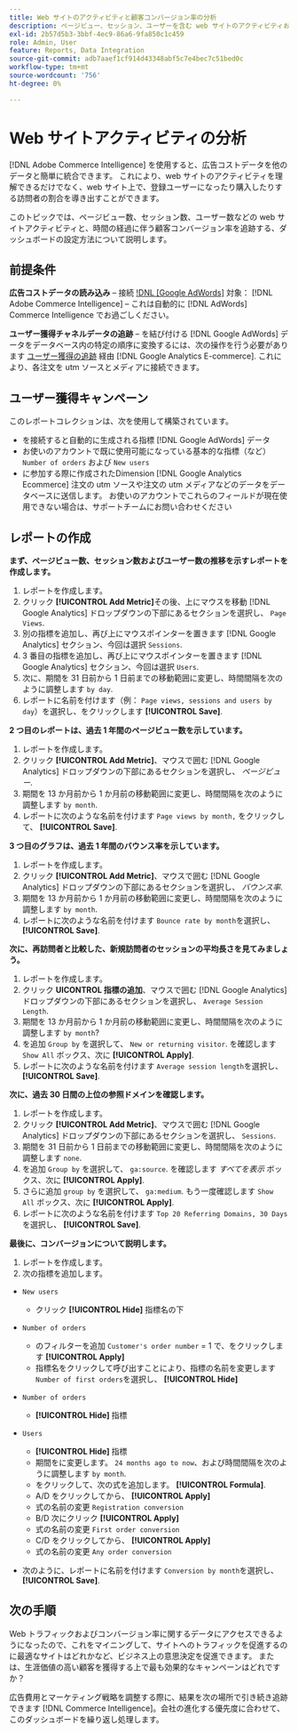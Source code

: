 ```yaml
---
title: Web サイトのアクティビティと顧客コンバージョン率の分析
description: ページビュー、セッション、ユーザーを含む web サイトのアクティビティおよび顧客コンバージョン率を経時的に追跡する、ダッシュボードの設定方法を説明します。
exl-id: 2b57d5b3-3bbf-4ec9-86a6-9fa850c1c459
role: Admin, User
feature: Reports, Data Integration
source-git-commit: adb7aaef1cf914d43348abf5c7e4bec7c51bed0c
workflow-type: tm+mt
source-wordcount: '756'
ht-degree: 0%

---
```


# Web サイトアクティビティの分析

[!DNL Adobe Commerce Intelligence] を使用すると、広告コストデータを他のデータと簡単に統合できます。 これにより、web サイトのアクティビティを理解できるだけでなく、web サイト上で、登録ユーザーになったり購入したりする訪問者の割合を導き出すことができます。

このトピックでは、ページビュー数、セッション数、ユーザー数などの web サイトアクティビティと、時間の経過に伴う顧客コンバージョン率を追跡する、ダッシュボードの設定方法について説明します。

## 前提条件

**広告コストデータの読み込み**  – 接続 [!DNL [Google AdWords]](../importing-data/integrations/google-adwords.md) 対象： [!DNL Adobe Commerce Intelligence]  – これは自動的に [!DNL AdWords] Commerce Intelligence でお過ごしください。

**ユーザー獲得チャネルデータの追跡**  – を結び付ける [!DNL Google AdWords] データをデータベース内の特定の順序に変換するには、次の操作を行う必要があります [ユーザー獲得の追跡](../analysis/google-track-user-acq.md) 経由 [!DNL Google Analytics E-commerce]. これにより、各注文を utm ソースとメディアに接続できます。

## ユーザー獲得キャンペーン

このレポートコレクションは、次を使用して構築されています。

* を接続すると自動的に生成される指標 [!DNL Google AdWords] データ
* お使いのアカウントで既に使用可能になっている基本的な指標（など） `Number of orders` および `New users`
* に参加する際に作成されたDimension [!DNL Google Analytics Ecommerce] 注文の utm ソースや注文の utm メディアなどのデータをデータベースに送信します。 お使いのアカウントでこれらのフィールドが現在使用できない場合は、サポートチームにお問い合わせください

## レポートの作成

**まず、ページビュー数、セッション数およびユーザー数の推移を示すレポートを作成します。**

1. レポートを作成します。
1. クリック **[!UICONTROL Add Metric]**&#x200B;その後、上にマウスを移動 [!DNL Google Analytics] ドロップダウンの下部にあるセクションを選択し、 `Page Views`.
1. 別の指標を追加し、再び上にマウスポインターを置きます [!DNL Google Analytics] セクション、今回は選択 `Sessions`.
1. 3 番目の指標を追加し、再び上にマウスポインターを置きます [!DNL Google Analytics] セクション、今回は選択 `Users`.
1. 次に、期間を 31 日前から 1 日前までの移動範囲に変更し、時間間隔を次のように調整します `by day`.
1. レポートに名前を付けます（例： `Page views, sessions and users by day`）を選択し、をクリックします **[!UICONTROL Save]**.

**2 つ目のレポートは、過去 1 年間のページビュー数を示しています。**

1. レポートを作成します。
1. クリック **[!UICONTROL Add Metric]**、マウスで囲む [!DNL Google Analytics] ドロップダウンの下部にあるセクションを選択し、 _ページビュー_.
1. 期間を 13 か月前から 1 か月前の移動範囲に変更し、時間間隔を次のように調整します `by month`.
1. レポートに次のような名前を付けます `Page views by month,` をクリックして、 **[!UICONTROL Save]**.

**3 つ目のグラフは、過去 1 年間のバウンス率を示しています。**

1. レポートを作成します。
1. クリック **[!UICONTROL Add Metric]**、マウスで囲む [!DNL Google Analytics] ドロップダウンの下部にあるセクションを選択し、 _バウンス率_.
1. 期間を 13 か月前から 1 か月前の移動範囲に変更し、時間間隔を次のように調整します `by month`.
1. レポートに次のような名前を付けます `Bounce rate by month`を選択し、 **[!UICONTROL Save]**.

**次に、再訪問者と比較した、新規訪問者のセッションの平均長さを見てみましょう。**

1. レポートを作成します。
1. クリック **UICONTROL 指標の追加**、マウスで囲む [!DNL Google Analytics] ドロップダウンの下部にあるセクションを選択し、 `Average Session Length`.
1. 期間を 13 か月前から 1 か月前の移動範囲に変更し、時間間隔を次のように調整します `by month`?
1. を追加 `Group by` を選択して、 `New or returning visitor`.  を確認します `Show All` ボックス、次に **[!UICONTROL Apply]**.
1. レポートに次のような名前を付けます `Average session length`を選択し、 **[!UICONTROL Save]**.

**次に、過去 30 日間の上位の参照ドメインを確認します。**

1. レポートを作成します。
1. クリック **[!UICONTROL Add Metric]**、マウスで囲む [!DNL Google Analytics] ドロップダウンの下部にあるセクションを選択し、 `Sessions`.
1. 期間を 31 日前から 1 日前までの移動範囲に変更し、時間間隔を次のように調整します `none`.
1. を追加 `Group by` を選択して、 `ga:source`.  を確認します _すべてを表示_ ボックス、次に **[!UICONTROL Apply]**.
1. さらに追加 `group by` を選択して、 `ga:medium`. もう一度確認します `Show All` ボックス、次に **[!UICONTROL Apply]**.
1. レポートに次のような名前を付けます `Top 20 Referring Domains, 30 Days`を選択し、 **[!UICONTROL Save]**.

**最後に、コンバージョンについて説明します。**

1. レポートを作成します。
1. 次の指標を追加します。

* `New users`
   * クリック **[!UICONTROL Hide]** 指標名の下

* `Number of orders`
   * のフィルターを追加 `Customer's order number` = 1 で、をクリックします **[!UICONTROL Apply]**
   * 指標名をクリックして呼び出すことにより、指標の名前を変更します `Number of first orders`を選択し、 **[!UICONTROL Hide]**

* `Number of orders`
   * **[!UICONTROL Hide]** 指標

* `Users`
   * **[!UICONTROL Hide]** 指標
   * 期間をに変更します。 `24 months ago to now`、および時間間隔を次のように調整します `by month`.
   * をクリックして、次の式を追加します。 **[!UICONTROL Formula]**.
   * A/D をクリックしてから、 **[!UICONTROL Apply]**
   * 式の名前の変更 `Registration conversion`
   * B/D 次にクリック **[!UICONTROL Apply]**
   * 式の名前の変更 `First order conversion`
   * C/D をクリックしてから、 **[!UICONTROL Apply]**
   * 式の名前の変更 `Any order conversion`

* 次のように、レポートに名前を付けます `Conversion by month`を選択し、 **[!UICONTROL Save]**.

## 次の手順

Web トラフィックおよびコンバージョン率に関するデータにアクセスできるようになったので、これをマイニングして、サイトへのトラフィックを促進するのに最適なサイトはどれかなど、ビジネス上の意思決定を促進できます。 または、生涯価値の高い顧客を獲得する上で最も効果的なキャンペーンはどれですか？

広告費用とマーケティング戦略を調整する際に、結果を次の場所で引き続き追跡できます [!DNL Commerce Intelligence]。会社の進化する優先度に合わせて、このダッシュボードを繰り返し処理します。

